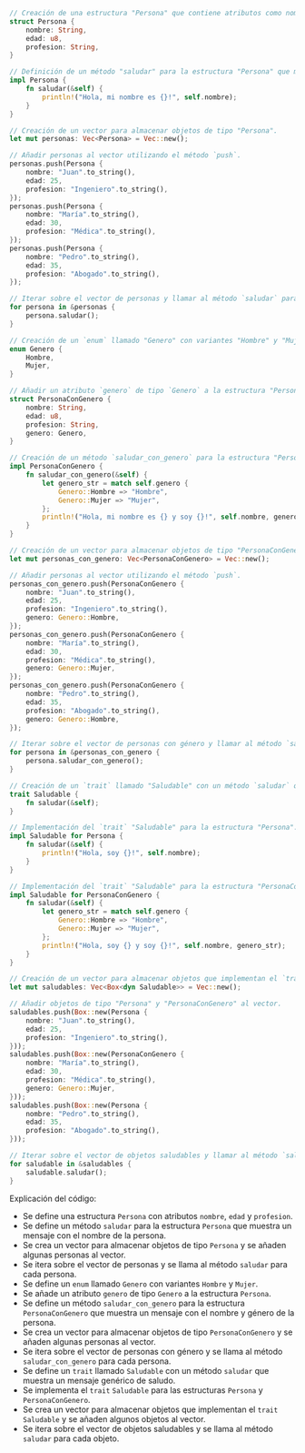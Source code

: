 ```rust
// Creación de una estructura "Persona" que contiene atributos como nombre, edad y profesión.
struct Persona {
    nombre: String,
    edad: u8,
    profesion: String,
}

// Definición de un método "saludar" para la estructura "Persona" que muestra un mensaje con el nombre de la persona.
impl Persona {
    fn saludar(&self) {
        println!("Hola, mi nombre es {}!", self.nombre);
    }
}

// Creación de un vector para almacenar objetos de tipo "Persona".
let mut personas: Vec<Persona> = Vec::new();

// Añadir personas al vector utilizando el método `push`.
personas.push(Persona {
    nombre: "Juan".to_string(),
    edad: 25,
    profesion: "Ingeniero".to_string(),
});
personas.push(Persona {
    nombre: "María".to_string(),
    edad: 30,
    profesion: "Médica".to_string(),
});
personas.push(Persona {
    nombre: "Pedro".to_string(),
    edad: 35,
    profesion: "Abogado".to_string(),
});

// Iterar sobre el vector de personas y llamar al método `saludar` para cada persona.
for persona in &personas {
    persona.saludar();
}

// Creación de un `enum` llamado "Genero" con variantes "Hombre" y "Mujer".
enum Genero {
    Hombre,
    Mujer,
}

// Añadir un atributo `genero` de tipo `Genero` a la estructura "Persona".
struct PersonaConGenero {
    nombre: String,
    edad: u8,
    profesion: String,
    genero: Genero,
}

// Creación de un método `saludar_con_genero` para la estructura "PersonaConGenero" que muestra un mensaje con el nombre y género de la persona.
impl PersonaConGenero {
    fn saludar_con_genero(&self) {
        let genero_str = match self.genero {
            Genero::Hombre => "Hombre",
            Genero::Mujer => "Mujer",
        };
        println!("Hola, mi nombre es {} y soy {}!", self.nombre, genero_str);
    }
}

// Creación de un vector para almacenar objetos de tipo "PersonaConGenero".
let mut personas_con_genero: Vec<PersonaConGenero> = Vec::new();

// Añadir personas al vector utilizando el método `push`.
personas_con_genero.push(PersonaConGenero {
    nombre: "Juan".to_string(),
    edad: 25,
    profesion: "Ingeniero".to_string(),
    genero: Genero::Hombre,
});
personas_con_genero.push(PersonaConGenero {
    nombre: "María".to_string(),
    edad: 30,
    profesion: "Médica".to_string(),
    genero: Genero::Mujer,
});
personas_con_genero.push(PersonaConGenero {
    nombre: "Pedro".to_string(),
    edad: 35,
    profesion: "Abogado".to_string(),
    genero: Genero::Hombre,
});

// Iterar sobre el vector de personas con género y llamar al método `saludar_con_genero` para cada persona.
for persona in &personas_con_genero {
    persona.saludar_con_genero();
}

// Creación de un `trait` llamado "Saludable" con un método `saludar` que muestra un mensaje genérico de saludo.
trait Saludable {
    fn saludar(&self);
}

// Implementación del `trait` "Saludable" para la estructura "Persona".
impl Saludable for Persona {
    fn saludar(&self) {
        println!("Hola, soy {}!", self.nombre);
    }
}

// Implementación del `trait` "Saludable" para la estructura "PersonaConGenero".
impl Saludable for PersonaConGenero {
    fn saludar(&self) {
        let genero_str = match self.genero {
            Genero::Hombre => "Hombre",
            Genero::Mujer => "Mujer",
        };
        println!("Hola, soy {} y soy {}!", self.nombre, genero_str);
    }
}

// Creación de un vector para almacenar objetos que implementan el `trait` "Saludable".
let mut saludables: Vec<Box<dyn Saludable>> = Vec::new();

// Añadir objetos de tipo "Persona" y "PersonaConGenero" al vector.
saludables.push(Box::new(Persona {
    nombre: "Juan".to_string(),
    edad: 25,
    profesion: "Ingeniero".to_string(),
}));
saludables.push(Box::new(PersonaConGenero {
    nombre: "María".to_string(),
    edad: 30,
    profesion: "Médica".to_string(),
    genero: Genero::Mujer,
}));
saludables.push(Box::new(Persona {
    nombre: "Pedro".to_string(),
    edad: 35,
    profesion: "Abogado".to_string(),
}));

// Iterar sobre el vector de objetos saludables y llamar al método `saludar` para cada objeto.
for saludable in &saludables {
    saludable.saludar();
}
```

Explicación del código:

* Se define una estructura `Persona` con atributos `nombre`, `edad` y `profesion`.
* Se define un método `saludar` para la estructura `Persona` que muestra un mensaje con el nombre de la persona.
* Se crea un vector para almacenar objetos de tipo `Persona` y se añaden algunas personas al vector.
* Se itera sobre el vector de personas y se llama al método `saludar` para cada persona.
* Se define un `enum` llamado `Genero` con variantes `Hombre` y `Mujer`.
* Se añade un atributo `genero` de tipo `Genero` a la estructura `Persona`.
* Se define un método `saludar_con_genero` para la estructura `PersonaConGenero` que muestra un mensaje con el nombre y género de la persona.
* Se crea un vector para almacenar objetos de tipo `PersonaConGenero` y se añaden algunas personas al vector.
* Se itera sobre el vector de personas con género y se llama al método `saludar_con_genero` para cada persona.
* Se define un `trait` llamado `Saludable` con un método `saludar` que muestra un mensaje genérico de saludo.
* Se implementa el `trait` `Saludable` para las estructuras `Persona` y `PersonaConGenero`.
* Se crea un vector para almacenar objetos que implementan el `trait` `Saludable` y se añaden algunos objetos al vector.
* Se itera sobre el vector de objetos saludables y se llama al método `saludar` para cada objeto.